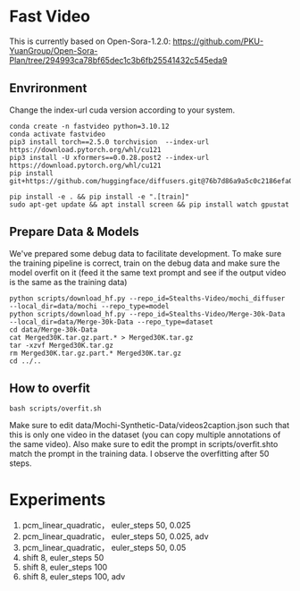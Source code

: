 # Fast Video
This is currently based on Open-Sora-1.2.0: https://github.com/PKU-YuanGroup/Open-Sora-Plan/tree/294993ca78bf65dec1c3b6fb25541432c545eda9

## Envrironment
Change the index-url cuda version according to your system.
```
conda create -n fastvideo python=3.10.12
conda activate fastvideo
pip3 install torch==2.5.0 torchvision  --index-url https://download.pytorch.org/whl/cu121
pip3 install -U xformers==0.0.28.post2 --index-url https://download.pytorch.org/whl/cu121
pip install git+https://github.com/huggingface/diffusers.git@76b7d86a9a5c0c2186efa09c4a67b5f5666ac9e3
```

```
pip install -e . && pip install -e ".[train]"
sudo apt-get update && apt install screen && pip install watch gpustat
```

## Prepare Data & Models
We've prepared some debug data to facilitate development. To make sure the training pipeline is correct, train on the debug data and make sure the model overfit on it (feed it the same text prompt and see if the output video is the same as the training data)

```
python scripts/download_hf.py --repo_id=Stealths-Video/mochi_diffuser --local_dir=data/mochi --repo_type=model
python scripts/download_hf.py --repo_id=Stealths-Video/Merge-30k-Data --local_dir=data/Merge-30k-Data --repo_type=dataset
cd data/Merge-30k-Data
cat Merged30K.tar.gz.part.* > Merged30K.tar.gz
tar -xzvf Merged30K.tar.gz
rm Merged30K.tar.gz.part.* Merged30K.tar.gz
cd ../..
```

## How to overfit
```
bash scripts/overfit.sh
```
Make sure to edit data/Mochi-Synthetic-Data/videos2caption.json such that this is only one video in the dataset (you can copy multiple annotations of the same video). Also make sure to edit the prompt in scripts/overfit.shto match the prompt in the training data. I observe the overfitting  after 50 steps. 

# Experiments
1. pcm_linear_quadratic， euler_steps 50, 0.025
2. pcm_linear_quadratic， euler_steps 50, 0.025, adv
3. pcm_linear_quadratic， euler_steps 50, 0.05
4. shift 8, euler_steps 50
5. shift 8, euler_steps 100
6. shift 8, euler_steps 100, adv